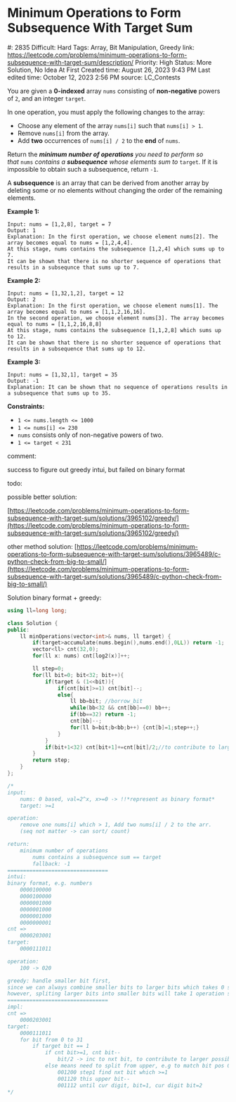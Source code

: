 # Minimum Operations to Form Subsequence With Target Sum

#: 2835
Difficult: Hard
Tags: Array, Bit Manipulation, Greedy
link: https://leetcode.com/problems/minimum-operations-to-form-subsequence-with-target-sum/description/
Priority: High
Status: More Solution, No Idea At First
Created time: August 26, 2023 9:43 PM
Last edited time: October 12, 2023 2:56 PM
source: LC_Contests

You are given a **0-indexed** array `nums` consisting of **non-negative** powers of `2`, and an integer `target`.

In one operation, you must apply the following changes to the array:

- Choose any element of the array `nums[i]` such that `nums[i] > 1`.
- Remove `nums[i]` from the array.
- Add **two** occurrences of `nums[i] / 2` to the **end** of `nums`.

Return the ***minimum number of operations** you need to perform so that* `nums` *contains a **subsequence** whose elements sum to* `target`. If it is impossible to obtain such a subsequence, return `-1`.

A **subsequence** is an array that can be derived from another array by deleting some or no elements without changing the order of the remaining elements.

**Example 1:**

```
Input: nums = [1,2,8], target = 7
Output: 1
Explanation: In the first operation, we choose element nums[2]. The array becomes equal to nums = [1,2,4,4].
At this stage, nums contains the subsequence [1,2,4] which sums up to 7.
It can be shown that there is no shorter sequence of operations that results in a subsequnce that sums up to 7.

```

**Example 2:**

```
Input: nums = [1,32,1,2], target = 12
Output: 2
Explanation: In the first operation, we choose element nums[1]. The array becomes equal to nums = [1,1,2,16,16].
In the second operation, we choose element nums[3]. The array becomes equal to nums = [1,1,2,16,8,8]
At this stage, nums contains the subsequence [1,1,2,8] which sums up to 12.
It can be shown that there is no shorter sequence of operations that results in a subsequence that sums up to 12.
```

**Example 3:**

```
Input: nums = [1,32,1], target = 35
Output: -1
Explanation: It can be shown that no sequence of operations results in a subsequence that sums up to 35.

```

**Constraints:**

- `1 <= nums.length <= 1000`
- `1 <= nums[i] <= 230`
- `nums` consists only of non-negative powers of two.
- `1 <= target < 231`

comment:

success to figure out greedy intui, but failed on binary format

todo:

possible better solution:

[https://leetcode.com/problems/minimum-operations-to-form-subsequence-with-target-sum/solutions/3965102/greedy/](https://leetcode.com/problems/minimum-operations-to-form-subsequence-with-target-sum/solutions/3965102/greedy/)

other method solution: [https://leetcode.com/problems/minimum-operations-to-form-subsequence-with-target-sum/solutions/3965489/c-python-check-from-big-to-small/](https://leetcode.com/problems/minimum-operations-to-form-subsequence-with-target-sum/solutions/3965489/c-python-check-from-big-to-small/)

Solution binary format + greedy:

```cpp
using ll=long long;

class Solution {
public:
    ll minOperations(vector<int>& nums, ll target) {
        if(target>accumulate(nums.begin(),nums.end(),0LL)) return -1;
        vector<ll> cnt(32,0);
        for(ll x: nums) cnt[log2(x)]++;

        ll step=0;
        for(ll bit=0; bit<32; bit++){
            if(target & (1<<bit)){
                if(cnt[bit]>=1) cnt[bit]--;
                else{
                    ll bb=bit; //borrow_bit
                    while(bb<32 && cnt[bb]==0) bb++;
                    if(bb==32) return -1;
                    cnt[bb]--; 
                    for(ll b=bit;b<bb;b++) {cnt[b]=1;step++;}
                }
            }
            if(bit+1<32) cnt[bit+1]+=cnt[bit]/2;//to contribute to larger possible bits
        }
        return step;
    }
};

/*
input:
    nums: 0 based, val=2^x, x>=0 -> !!*represent as binary format*
    target: >=1

operation:
    remove one nums[i] which > 1, Add two nums[i] / 2 to the arr.
    (seq not matter -> can sort/ count)

return: 
    minimum number of operations
        nums contains a subsequence sum == target
        fallback: -1
================================
intui:
binary format, e.g. numbers
    0000100000
    0000100000
    0000001000
    0000001000
    0000001000
    0000000001
cnt =>
    0000203001
target:
    0000111011

operation:
    100 -> 020

greedy: handle smaller bit first, 
since we can always combine smaller bits to larger bits which takes 0 steps of operations, 
however, spliting larger bits into smaller bits will take 1 operation step.
================================
impl:
cnt =>
    0000203001
target:
    0000111011
    for bit from 0 to 31
        if target bit == 1
            if cnt bit>=1, cnt bit--
                bit/2 -> inc to nxt bit, to contribute to larger possible bits
            else means need to split from upper, e.g to match bit pos 0
                001200 step1 find nxt bit which >=1
                001120 this upper bit--
                001112 until cur digit, bit=1, cur digit bit=2
*/
```